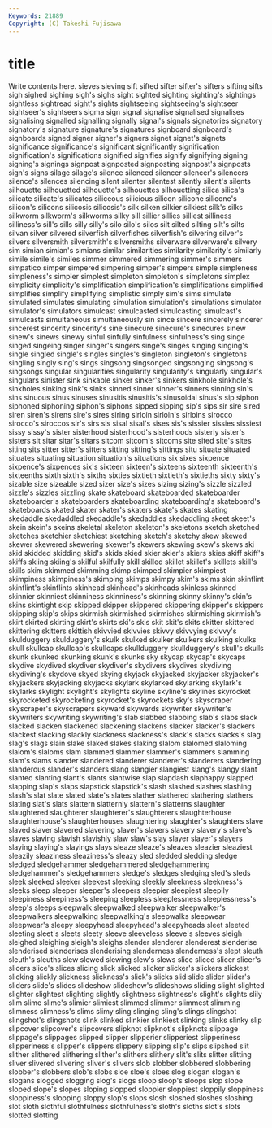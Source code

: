 ```yaml
---
Keywords: 21889 
Copyright: (C) Takeshi Fujisawa
---
```


# title

Write contents here.
sieves sieving sift sifted sifter sifter's sifters sifting sifts sigh
sighed sighing sigh's sighs sight sighted sighting sighting's sightings sightless
sightread sight's sights sightseeing sightseeing's sightseer sightseer's sightseers sigma sign
signal signalise signalised signalises signalising signalled signalling signally signal's signals
signatories signatory signatory's signature signature's signatures signboard signboard's signboards signed
signer signer's signers signet signet's signets significance significance's significant significantly
signification signification's significations signified signifies signify signifying signing signing's signings
signpost signposted signposting signpost's signposts sign's signs silage silage's silence
silenced silencer silencer's silencers silence's silences silencing silent silenter silentest
silently silent's silents silhouette silhouetted silhouette's silhouettes silhouetting silica silica's
silicate silicate's silicates siliceous silicious silicon silicone silicone's silicon's silicons
silicosis silicosis's silk silken silkier silkiest silk's silks silkworm silkworm's
silkworms silky sill sillier sillies silliest silliness silliness's sill's sills
silly silly's silo silo's silos silt silted silting silt's silts
silvan silver silvered silverfish silverfishes silverfish's silvering silver's silvers silversmith
silversmith's silversmiths silverware silverware's silvery sim simian simian's simians similar
similarities similarity similarity's similarly simile simile's similes simmer simmered simmering
simmer's simmers simpatico simper simpered simpering simper's simpers simple simpleness
simpleness's simpler simplest simpleton simpleton's simpletons simplex simplicity simplicity's simplification
simplification's simplifications simplified simplifies simplify simplifying simplistic simply sim's sims
simulate simulated simulates simulating simulation simulation's simulations simulator simulator's simulators
simulcast simulcasted simulcasting simulcast's simulcasts simultaneous simultaneously sin since sincere
sincerely sincerer sincerest sincerity sincerity's sine sinecure sinecure's sinecures sinew
sinew's sinews sinewy sinful sinfully sinfulness sinfulness's sing singe singed
singeing singer singer's singers singe's singes singing singing's single singled
single's singles singles's singleton singleton's singletons singling singly sing's sings
singsong singsonged singsonging singsong's singsongs singular singularities singularity singularity's singularly
singular's singulars sinister sink sinkable sinker sinker's sinkers sinkhole sinkhole's
sinkholes sinking sink's sinks sinned sinner sinner's sinners sinning sin's
sins sinuous sinus sinuses sinusitis sinusitis's sinusoidal sinus's sip siphon
siphoned siphoning siphon's siphons sipped sipping sip's sips sir sire
sired siren siren's sirens sire's sires siring sirloin sirloin's sirloins
sirocco sirocco's siroccos sir's sirs sis sisal sisal's sises sis's
sissier sissies sissiest sissy sissy's sister sisterhood sisterhood's sisterhoods sisterly
sister's sisters sit sitar sitar's sitars sitcom sitcom's sitcoms site
sited site's sites siting sits sitter sitter's sitters sitting sitting's
sittings situ situate situated situates situating situation situation's situations six
sixes sixpence sixpence's sixpences six's sixteen sixteen's sixteens sixteenth sixteenth's
sixteenths sixth sixth's sixths sixties sixtieth sixtieth's sixtieths sixty sixty's
sizable size sizeable sized sizer size's sizes sizing sizing's sizzle
sizzled sizzle's sizzles sizzling skate skateboard skateboarded skateboarder skateboarder's skateboarders
skateboarding skateboarding's skateboard's skateboards skated skater skater's skaters skate's skates
skating skedaddle skedaddled skedaddle's skedaddles skedaddling skeet skeet's skein skein's
skeins skeletal skeleton skeleton's skeletons sketch sketched sketches sketchier sketchiest
sketching sketch's sketchy skew skewed skewer skewered skewering skewer's skewers
skewing skew's skews ski skid skidded skidding skid's skids skied
skier skier's skiers skies skiff skiff's skiffs skiing skiing's skilful
skilfully skill skilled skillet skillet's skillets skill's skills skim skimmed
skimming skimp skimped skimpier skimpiest skimpiness skimpiness's skimping skimps skimpy
skim's skims skin skinflint skinflint's skinflints skinhead skinhead's skinheads skinless
skinned skinnier skinniest skinniness skinniness's skinning skinny skinny's skin's skins
skintight skip skipped skipper skippered skippering skipper's skippers skipping skip's
skips skirmish skirmished skirmishes skirmishing skirmish's skirt skirted skirting skirt's
skirts ski's skis skit skit's skits skitter skittered skittering skitters
skittish skivvied skivvies skivvy skivvying skivvy's skulduggery skulduggery's skulk skulked
skulker skulkers skulking skulks skull skullcap skullcap's skullcaps skullduggery skullduggery's
skull's skulls skunk skunked skunking skunk's skunks sky skycap skycap's
skycaps skydive skydived skydiver skydiver's skydivers skydives skydiving skydiving's skydove
skyed skying skyjack skyjacked skyjacker skyjacker's skyjackers skyjacking skyjacks skylark
skylarked skylarking skylark's skylarks skylight skylight's skylights skyline skyline's skylines
skyrocket skyrocketed skyrocketing skyrocket's skyrockets sky's skyscraper skyscraper's skyscrapers skyward
skywards skywriter skywriter's skywriters skywriting skywriting's slab slabbed slabbing slab's
slabs slack slacked slacken slackened slackening slackens slacker slacker's slackers
slackest slacking slackly slackness slackness's slack's slacks slacks's slag slag's
slags slain slake slaked slakes slaking slalom slalomed slaloming slalom's
slaloms slam slammed slammer slammer's slammers slamming slam's slams slander
slandered slanderer slanderer's slanderers slandering slanderous slander's slanders slang slangier
slangiest slang's slangy slant slanted slanting slant's slants slantwise slap
slapdash slaphappy slapped slapping slap's slaps slapstick slapstick's slash slashed
slashes slashing slash's slat slate slated slate's slates slather slathered
slathering slathers slating slat's slats slattern slatternly slattern's slatterns slaughter
slaughtered slaughterer slaughterer's slaughterers slaughterhouse slaughterhouse's slaughterhouses slaughtering slaughter's slaughters
slave slaved slaver slavered slavering slaver's slavers slavery slavery's slave's
slaves slaving slavish slavishly slaw slaw's slay slayer slayer's slayers
slaying slaying's slayings slays sleaze sleaze's sleazes sleazier sleaziest sleazily
sleaziness sleaziness's sleazy sled sledded sledding sledge sledged sledgehammer sledgehammered
sledgehammering sledgehammer's sledgehammers sledge's sledges sledging sled's sleds sleek sleeked
sleeker sleekest sleeking sleekly sleekness sleekness's sleeks sleep sleeper sleeper's
sleepers sleepier sleepiest sleepily sleepiness sleepiness's sleeping sleepless sleeplessness sleeplessness's
sleep's sleeps sleepwalk sleepwalked sleepwalker sleepwalker's sleepwalkers sleepwalking sleepwalking's sleepwalks
sleepwear sleepwear's sleepy sleepyhead sleepyhead's sleepyheads sleet sleeted sleeting sleet's
sleets sleety sleeve sleeveless sleeve's sleeves sleigh sleighed sleighing sleigh's
sleighs slender slenderer slenderest slenderise slenderised slenderises slenderising slenderness slenderness's
slept sleuth sleuth's sleuths slew slewed slewing slew's slews slice
sliced slicer slicer's slicers slice's slices slicing slick slicked slicker
slicker's slickers slickest slicking slickly slickness slickness's slick's slicks slid
slide slider slider's sliders slide's slides slideshow slideshow's slideshows sliding
slight slighted slighter slightest slighting slightly slightness slightness's slight's slights
slily slim slime slime's slimier slimiest slimmed slimmer slimmest slimming
slimness slimness's slims slimy sling slinging sling's slings slingshot slingshot's
slingshots slink slinked slinkier slinkiest slinking slinks slinky slip slipcover
slipcover's slipcovers slipknot slipknot's slipknots slippage slippage's slippages slipped slipper
slipperier slipperiest slipperiness slipperiness's slipper's slippers slippery slipping slip's slips
slipshod slit slither slithered slithering slither's slithers slithery slit's slits
slitter slitting sliver slivered slivering sliver's slivers slob slobber slobbered
slobbering slobber's slobbers slob's slobs sloe sloe's sloes slog slogan
slogan's slogans slogged slogging slog's slogs sloop sloop's sloops slop
slope sloped slope's slopes sloping slopped sloppier sloppiest sloppily sloppiness
sloppiness's slopping sloppy slop's slops slosh sloshed sloshes sloshing slot
sloth slothful slothfulness slothfulness's sloth's sloths slot's slots slotted slotting
